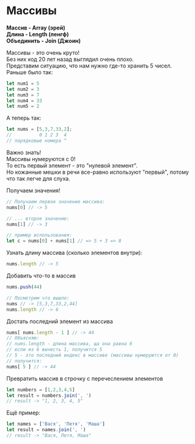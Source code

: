 # Массивы

**Массив - Array (эрей)**  
**Длина - Length (ленгф)**  
**Объединить - Join (Джоин)**
  
Массивы - это очень круто!  
Без них код 20 лет назад выглядил очень плохо.  
Представим ситуацию, что нам нужно где-то хранить 5 чисел.  
Раньше было так:
```js
let num1 = 5
let num2 = 3
let num3 = 7
let num4 = 33
let num5 = 2
```

А теперь так:
```js
let nums = [5,3,7,33,2];
//          0 1 2 3  4
// порядковые номера ^
```

Важно знать!  
Массивы нумеруются с 0!  
То есть первый элемент - это "нулевой элемент".  
Но кожанные мешки в речи все-равно используют "первый", потому что так легче для слуха.  
  
Получаем значения!
```js
// Получаем первое значение массива:
nums[0] // -> 5

// ... второе значение:
nums[1] // -> 3

// пример использования:
let c = nums[0] + nums[1] // => 5 + 3 => 8
```

Узнать длину массива (сколько элементов внутри):
```js
nums.length // -> 5
```

Добавить что-то в массив
```js
nums.push(44)

// Посмотрим что вышло:
nums // -> [5,3,7,33,2,44] 
nums.length // -> 6
```

Достать последний элемент из массива
```js
nums[ nums.length - 1 ] // -> 44
// Объясняю:
// nums.length - длина массива, ща она равна 6
// если из 6 вычесть 1, получится 5
// 5 - это последний индекс в массиве (массивы нумеруются от 0)
// получится: 
nums[ 5 ] // -> 44
```

Превратить массив в строчку с перечеслением элементов
```js
let numbers = [1,2,3,4,5]
let result = numbers.join(', ') 
// result -> "1, 2, 3, 4, 5"
```
Ещё пример:
```js
let names = ['Вася', 'Петя', 'Маша']
let result = names.join(', ')
// result -> "Вася, Петя, Маша"
```
